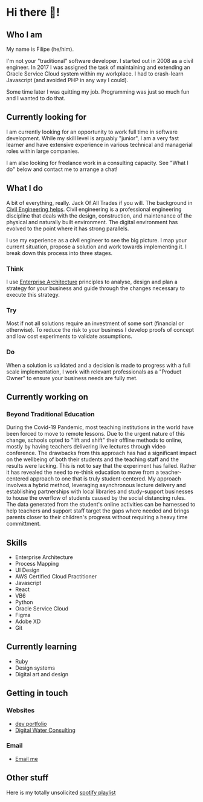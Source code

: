 # Hi there 👋!

## Who I am
My name is Filipe (he/him).

I'm not your "traditional" software developer. I started out in 2008 as a civil engineer. In 2017 I was assigned the task of maintaining and extending an Oracle Service Cloud system within my workplace. I had to crash-learn Javascript (and avoided PHP in any way I could).

Some time later I was quitting my job. Programming was just so much fun and I wanted to do that.

## Currently looking for
I am currently looking for an opportunity to work full time in software development. While my skill level is arguably "junior", I am a very fast learner and have extensive experience in various technical and managerial roles within large companies. 

I am also looking for freelance work in a consulting capacity. See "What I do" below and contact me to arrange a chat!

## What I do
A bit of everything, really. Jack Of All Trades if you will. The background in [Civil Engineering helps](https://en.wikipedia.org/wiki/Civil_engineering). Civil engineering is a professional engineering discipline that deals with the design, construction, and maintenance of the physical and naturally built environment. The digital environment has evolved to the point where it has strong parallels.

I use my experience as a civil engineer to see the big picture. I map your current situation, propose a solution and work towards implementing it. I break down this process into three stages.

### Think
I use [Enterprise Architecture](https://en.wikipedia.org/wiki/Enterprise_architecture) principles to analyse, design and plan a strategy for your business and guide through the changes necessary to execute this strategy.

### Try
Most if not all solutions require an investment of some sort (financial or otherwise). To reduce the risk to your business I develop proofs of concept and low cost experiments to validate assumptions.

### Do
When a solution is validated and a decision is made to progress with a full scale implementation, I work with relevant professionals as a "Product Owner" to ensure your business needs are fully met.

## Currently working on

### Beyond Traditional Education
During the Covid-19 Pandemic, most teaching institutions in the world have been forced to move to remote lessons. Due to the urgent nature of this change, schools opted to "lift and shift" their offline methods to online, mostly by having teachers delivering live lectures through video conference. The drawbacks from this approach has had a significant impact on the wellbeing of both their students and the teaching staff and the results were lacking. This is not to say that the experiment has failed. Rather it has revealed the need to re-think education to move from a teacher-centered approach to one that is truly student-centered. My approach involves a hybrid method, leveraging asynchronous lecture delivery and establishing partnerships with local libraries and study-support businesses to house the overflow of students caused by the social distancing rules. The data generated from the student's online activities can be harnessed to help teachers and support staff target the gaps where needed and brings parents closer to their children's progress without requiring a heavy time committment.

## Skills
* Enterprise Architecture
* Process Mapping
* UI Design
* AWS Certified Cloud Practitioner
* Javascript
* React
* VB6
* Python
* Oracle Service Cloud
* Figma
* Adobe XD
* Git

## Currently learning
* Ruby
* Design systems
* Digital art and design

## Getting in touch
### Websites
* [dev portfolio](https://filipeestacio.github.io)
* [Digital Water Consulting](https://www.digitalwaterconsulting.com)

### Email
* [Email me](mailto:filipe.estacio@digitalwaterconsulting.com)

## Other stuff
Here is my totally unsolicited [spotify playlist](https://open.spotify.com/playlist/2eYjl4iVNYXI6yS8zI2ZWL?si=AUI1Dcg-SxyWfZJGUGF8sg)
